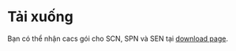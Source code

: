 # Tải xuống <a id="download"></a>

Bạn có thể nhận cacs gói cho SCN, SPN và SEN tại [download page](../../../download/README.md).
